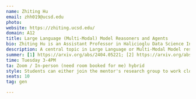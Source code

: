 ```yaml
---
name: Zhiting Hu
email: zhh019@ucsd.edu
photo: 
website: https://zhiting.ucsd.edu/
domain: A12
title: Large Language (Multi-Modal) Model Reasoners and Agents
bio: Zhiting Hu is an Assistant Professor in Halicioglu Data Science Institute at UC San Diego. He received his Bachelor's degree in Computer Science from Peking University in 2014, and his Ph.D. in Machine Learning from Carnegie Mellon University in 2020. His research interests lie in the broad area of machine learning and artificial intelligence, with a focus on principles, methodologies, and systems of building AI agents that learn and reason with efficiency and generality. His current work centers on building general world models for next-generation machine reasoning and unified learning mechanisms for training machines with all types of experience. His research was recognized with outstanding paper awards at ACL 2016 and ACL 2024, and best demo nominations at ACL 2019 and NAACL 2024.
description: A central topic in Large Language or Multi-Modal Model research is to enhance their ability of complex reasoning on diverse problems. Rich research has been done to generate multi-step reasoning chains with LLMs, such as Chain-of-Thoughts (CoT), Reasoning-via-Planning (RAP), OpenAI o-series, etc. This capstone aims to explore the diverse reasoning approaches of LLMs (and/or large multi-modal models) and investigate improvement, applications, and scalable implementations of these approaches. For example: (1) Proposing new reasoning algorithms or improvement over existing reasoning algorithms in terms of performance; (2) Developing algorithmic and/or system innovations to scale up existing advanced reasoning algorithms; (3) Developing new agent frameworks for various applications like deep research, AI scientists, real-world embodied and social agents, etc.
summer: [1] https://arxiv.org/abs/2404.05221; [2] https://arxiv.org/abs/2312.05230; [3] https://arxiv.org/abs/2305.14992
time: Tuesday 3-4PM
ta: Zoom / In-person (need room booked for me) hybrid
style: Students can either join the mentor's research group to work closely with PhD students/postdocs on relevant projects, or propose their own ideas and lead the projects. Students are expected to be independent, and mentor will provide necessary advices if needed (PhD students/postdocs can also provide more hands-on guidances).
seats: 10
tag: gen

---
```


